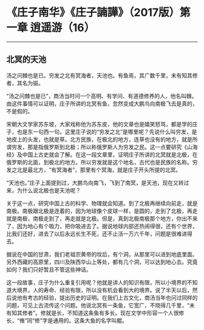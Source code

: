 # 《庄子南华》《庄子諵譁》（2017版）第一章 逍遥游（16）

------

## 北冥的天池

汤之问棘也是已。穷发之北有冥海者，天池也。有鱼焉，其广数千里，未有知其修者，其名为锻。

“汤之问棘也是已”，商汤当时问一个高明、有学问、有道德修养的人，他名叫棘。由这件事情可以证明，庄子所讲的北冥有鱼，忽然变成大鹏鸟向南极飞去是真的，不是假的。

宋朝大文学家苏东坡，大家戏称他为苏东皮，他的文章也是嬉笑怒骂，都是学的庄子，也是东一句西一句。这里庄子说的“穷发之北”是哪里呢？先说什么叫穷发，是地皮上的头发，也就是草。北方民族，在极北的地方，连草也没有的地方，就是所谓穷发，那是指俄罗斯到北极；所以称俄罗斯人为穷发之民。这一点要研究《山海经》及中国上古史就会了解。在这一段文章里，证明庄子所讲的北冥就是北极，在俄罗斯的北面，到极北的地方。所以穷发就是这个地名，古代也是民族的名称。穷发之北是最北方，“有冥海者”，那里有个冥海，就是庄子开头所提的北冥。

“天池也。”庄子上面提到过，大鹏鸟向南飞，飞到了南冥，是天池，现在又转过来，为什么说北极也是天池呢？

关于这一点，研究中国上古的科学、物理就会知道。到了北极再继续向前走，就是南极。南极跟北极是连着的，因为地球像个皮球一样，是圆的，走到了北极，再走就是南极，南极走到了，再走就是北极。但是，真到北极南极那个地方，你出不来了，因为地心有个吸力，把你吸进去了。据说地球内部还热闹得很，还有个世界，比我们还好，进去了以后永远长生不死，还不止活一万六千年，问题是很难进得去。

据说在中国的甘肃，我们老祖宗黄帝的坟后，有个洞，从那里可以进到地底里面。另外西藏的高原里，四川及陕西华山上等处，都有几个洞，可以达到地心去。究竟如何？我们只好暂且不管这些神话。

这一段故事，庄子为什么重复引用呢？他就是讲人的知识有限，所以小境界的不知道大境界，人的寿命、经验有限，所以没有机会看到大的境界。说了半天以后，然后说他有考古的经验，提出历史的证明。在我们上古文化，商汤当年也问过同样的问题，可见上古流传这个问题。他说北冥有一条鱼，它宽广，不晓得几千里，“未有知其修者”。修就是长，不知道这条鱼有多长。现在文学中形容一个人很修长，“脩”同“修”字是通用的。这条大鱼的名字叫鲲。